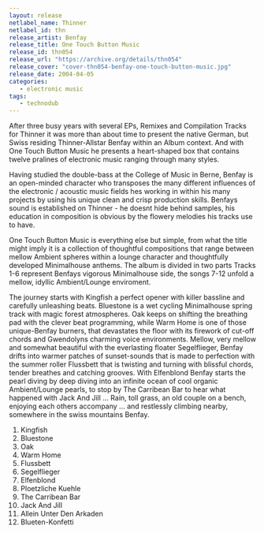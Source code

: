 ```yaml
---
layout: release
netlabel_name: Thinner
netlabel_id: thn
release_artist: Benfay
release_title: One Touch Button Music
release_id: thn054
release_url: "https://archive.org/details/thn054"
release_cover: "cover-thn054-benfay-one-touch-button-music.jpg"
release_date: 2004-04-05
categories:
   - electronic music
tags:
   - technodub
---
```

After three busy years with several EPs, Remixes and Compilation Tracks for Thinner it was more than about time to present the native German, but Swiss residing Thinner-Allstar Benfay within an Album context. And with One Touch Button Music he presents a heart-shaped box that contains twelve pralines of electronic music ranging through many styles. 

Having studied the double-bass at the College of Music in Berne, Benfay is an open-minded character who transposes the many different influences of the electronic / acoustic music fields hes working in within his many projects by using his unique clean and crisp production skills. Benfays sound is established on Thinner - he doesnt hide behind samples, his education in composition is obvious by the flowery melodies his tracks use to have. 

One Touch Button Music is everything else but simple, from what the title might imply it is a collection of thoughtful compositions that range between mellow Ambient spheres within a lounge character and thoughtfully developed Minimalhouse anthems. The album is divided in two parts Tracks 1-6 represent Benfays vigorous Minimalhouse side, the songs 7-12 unfold a mellow, idyllic Ambient/Lounge enviroment. 

The journey starts with Kingfish a perfect opener with killer bassline and carefully unleashing beats. Bluestone is a wet cycling Minimalhouse spring track with magic forest atmospheres. Oak keeps on shifting the breathing pad with the clever beat programming, while Warm Home is one of those unique-Benfay burners, that devastates the floor with its firework of cut-off chords and Gwendolyns charming voice environments. Mellow, very mellow and somewhat beautiful with the everlasting floater Segelflieger, Benfay drifts into warmer patches of sunset-sounds that is made to perfection with the summer roller Flussbett that is twisting and turning with blissful chords, tender breathes and catching grooves. With Elfenblond Benfay starts the pearl diving by deep diving into an infinite ocean of cool organic Ambient/Lounge pearls, to stop by The Carribean Bar to hear what happened with Jack And Jill ... Rain, toll grass, an old couple on a bench, enjoying each others accompany ... and restlessly climbing nearby, somewhere in the swiss mountains Benfay.

1. Kingfish
2. Bluestone
3. Oak
4. Warm Home
5. Flussbett
6. Segelflieger
7. Elfenblond
8. Ploetzliche Kuehle
9. The Carribean Bar
10. Jack And Jill
11. Allein Unter Den Arkaden
12. Blueten-Konfetti